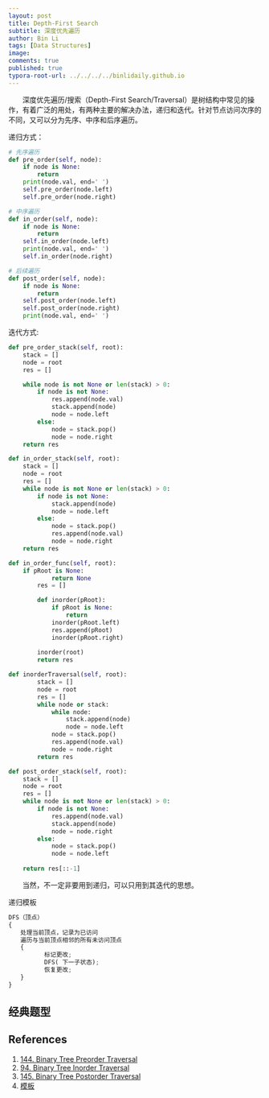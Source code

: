 ```yaml
---
layout: post
title: Depth-First Search
subtitle: 深度优先遍历
author: Bin Li
tags: [Data Structures]
image: 
comments: true
published: true
typora-root-url: ../../../../binlidaily.github.io
---
```


　　深度优先遍历/搜索（Depth-First Search/Traversal）是树结构中常见的操作，有着广泛的用处，有两种主要的解决办法，递归和迭代。针对节点访问次序的不同，又可以分为先序、中序和后序遍历。

递归方式：
```python
# 先序遍历
def pre_order(self, node):
	if node is None:
		return
	print(node.val, end=' ')
	self.pre_order(node.left)
	self.pre_order(node.right)

# 中序遍历
def in_order(self, node):
	if node is None:
		return
	self.in_order(node.left)
	print(node.val, end=' ')
	self.in_order(node.right)

# 后续遍历
def post_order(self, node):
	if node is None:
		return
	self.post_order(node.left)
	self.post_order(node.right)
	print(node.val, end=' ')
```

迭代方式:
```python
def pre_order_stack(self, root):
	stack = []
	node = root
	res = []

	while node is not None or len(stack) > 0:
		if node is not None:
			res.append(node.val)
			stack.append(node)
			node = node.left
		else:
			node = stack.pop()
			node = node.right
	return res

def in_order_stack(self, root):
	stack = []
	node = root
	res = []
	while node is not None or len(stack) > 0:
		if node is not None:
			stack.append(node)
			node = node.left
		else:
			node = stack.pop()
			res.append(node.val)
			node = node.right
	return res

def in_order_func(self, root):
    if pRoot is None:
            return None
        res = []

        def inorder(pRoot):
            if pRoot is None:
                return
            inorder(pRoot.left)
            res.append(pRoot)
            inorder(pRoot.right)
        
        inorder(root)
        return res

def inorderTraversal(self, root):
        stack = []
        node = root
        res = []
        while node or stack:
            while node:
                stack.append(node)
                node = node.left
            node = stack.pop()
            res.append(node.val)
            node = node.right
        return res

def post_order_stack(self, root):
	stack = []
	node = root
	res = []
	while node is not None or len(stack) > 0:
		if node is not None:
			res.append(node.val)
			stack.append(node)
			node = node.right
		else:
			node = stack.pop()
			node = node.left
			
	return res[::-1]
```

　　当然，不一定非要用到递归，可以只用到其迭代的思想。

递归模板

```python
DFS（顶点） 
{
　　处理当前顶点，记录为已访问
　　遍历与当前顶点相邻的所有未访问顶点
　　{
　　　　　　标记更改;
　　　　　　DFS( 下一子状态);
　　　　　　恢复更改;
　　}
}
```

## 经典题型


## References
1. [144. Binary Tree Preorder Traversal](https://binlidaily.github.io/2019-07-13-(144)-binary-tree-preorder-traversal)
2. [94. Binary Tree Inorder Traversal](https://binlidaily.github.io/2019-07-13-(94)-binary-tree-inorder-traversal)
3. [145. Binary Tree Postorder Traversal](https://binlidaily.github.io/2019-07-13-(145)-binary-tree-postorder-traversal)
4. [模板](http://chen-tao.github.io/2017/01/27/al-template/)